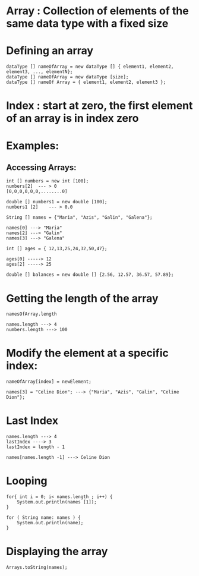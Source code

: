 # Array : Collection of elements of the same data type with a fixed size

# Defining an array
	dataType [] nameOfArray = new dataType [] { element1, element2, element3, ..., elementN};
	dataType [] nameOfArray = new dataType [size];
	dataType [] nameOf Array = { element1, element2, element3 }; 
	
# Index : start at zero, the first element of an array is in index zero

# Examples:
## Accessing Arrays:
	int [] numbers = new int [100];
	numbers[2]	--- > 0
	[0,0,0,0,0,0,........0]
	
	double [] numbers1 = new double [100];
	numbers1 [2]	--- > 0.0
	
	String [] names = {"Maria", "Azis", "Galin", "Galena"};
	
	names[0] ---> "Maria"
	names[2] ---> "Galin"
	names[3] ---> "Galena"
	
	int [] ages = { 12,13,25,24,32,50,47};
	
	ages[0] -----> 12
	ages[2] -----> 25
	
	double [] balances = new double [] {2.56, 12.57, 36.57, 57.89};
	
# Getting the length of the array
	namesOfArray.length
	
	names.length ---> 4
	numbers.length ---> 100
	
# Modify the element at a specific index:
	nameOfArray[index] = newElement;
	
	names[3] = "Celine Dion"; ---> {"Maria", "Azis", "Galin", "Celine Dion"};
	
# Last Index
	names.length ---> 4
	lastIndex ----> 3
	lastIndex = length - 1
	
	names[names.length -1] ---> Celine Dion
	
# Looping

	for{ int i = 0; i< names.length ; i++) {
		System.out.println(names [1]);
	}
	
	for ( String name: names ) {
		System.out.println(name);
	}
# Displaying the array


	Arrays.toString(names); 
	
	